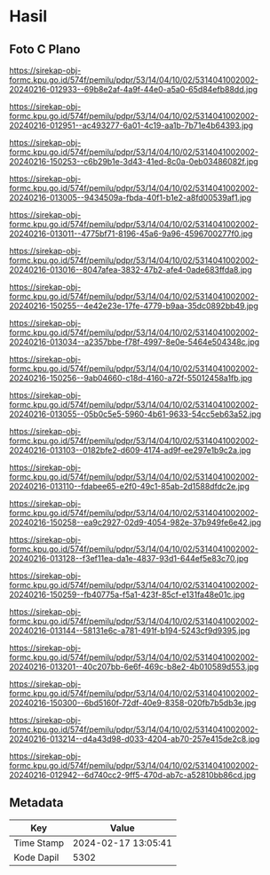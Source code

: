 # Hasil

## Foto C Plano

https://sirekap-obj-formc.kpu.go.id/574f/pemilu/pdpr/53/14/04/10/02/5314041002002-20240216-012933--69b8e2af-4a9f-44e0-a5a0-65d84efb88dd.jpg

https://sirekap-obj-formc.kpu.go.id/574f/pemilu/pdpr/53/14/04/10/02/5314041002002-20240216-012951--ac493277-6a01-4c19-aa1b-7b71e4b64393.jpg

https://sirekap-obj-formc.kpu.go.id/574f/pemilu/pdpr/53/14/04/10/02/5314041002002-20240216-150253--c6b29b1e-3d43-41ed-8c0a-0eb03486082f.jpg

https://sirekap-obj-formc.kpu.go.id/574f/pemilu/pdpr/53/14/04/10/02/5314041002002-20240216-013005--9434509a-fbda-40f1-b1e2-a8fd00539af1.jpg

https://sirekap-obj-formc.kpu.go.id/574f/pemilu/pdpr/53/14/04/10/02/5314041002002-20240216-013011--4775bf71-8196-45a6-9a96-4596700277f0.jpg

https://sirekap-obj-formc.kpu.go.id/574f/pemilu/pdpr/53/14/04/10/02/5314041002002-20240216-013016--8047afea-3832-47b2-afe4-0ade683ffda8.jpg

https://sirekap-obj-formc.kpu.go.id/574f/pemilu/pdpr/53/14/04/10/02/5314041002002-20240216-150255--4e42e23e-17fe-4779-b9aa-35dc0892bb49.jpg

https://sirekap-obj-formc.kpu.go.id/574f/pemilu/pdpr/53/14/04/10/02/5314041002002-20240216-013034--a2357bbe-f78f-4997-8e0e-5464e504348c.jpg

https://sirekap-obj-formc.kpu.go.id/574f/pemilu/pdpr/53/14/04/10/02/5314041002002-20240216-150256--9ab04660-c18d-4160-a72f-55012458a1fb.jpg

https://sirekap-obj-formc.kpu.go.id/574f/pemilu/pdpr/53/14/04/10/02/5314041002002-20240216-013055--05b0c5e5-5960-4b61-9633-54cc5eb63a52.jpg

https://sirekap-obj-formc.kpu.go.id/574f/pemilu/pdpr/53/14/04/10/02/5314041002002-20240216-013103--0182bfe2-d609-4174-ad9f-ee297e1b9c2a.jpg

https://sirekap-obj-formc.kpu.go.id/574f/pemilu/pdpr/53/14/04/10/02/5314041002002-20240216-013110--fdabee65-e2f0-49c1-85ab-2d1588dfdc2e.jpg

https://sirekap-obj-formc.kpu.go.id/574f/pemilu/pdpr/53/14/04/10/02/5314041002002-20240216-150258--ea9c2927-02d9-4054-982e-37b949fe6e42.jpg

https://sirekap-obj-formc.kpu.go.id/574f/pemilu/pdpr/53/14/04/10/02/5314041002002-20240216-013128--f3ef11ea-da1e-4837-93d1-644ef5e83c70.jpg

https://sirekap-obj-formc.kpu.go.id/574f/pemilu/pdpr/53/14/04/10/02/5314041002002-20240216-150259--fb40775a-f5a1-423f-85cf-e131fa48e01c.jpg

https://sirekap-obj-formc.kpu.go.id/574f/pemilu/pdpr/53/14/04/10/02/5314041002002-20240216-013144--58131e6c-a781-491f-b194-5243cf9d9395.jpg

https://sirekap-obj-formc.kpu.go.id/574f/pemilu/pdpr/53/14/04/10/02/5314041002002-20240216-013201--40c207bb-6e6f-469c-b8e2-4b010589d553.jpg

https://sirekap-obj-formc.kpu.go.id/574f/pemilu/pdpr/53/14/04/10/02/5314041002002-20240216-150300--6bd5160f-72df-40e9-8358-020fb7b5db3e.jpg

https://sirekap-obj-formc.kpu.go.id/574f/pemilu/pdpr/53/14/04/10/02/5314041002002-20240216-013214--d4a43d98-d033-4204-ab70-257e415de2c8.jpg

https://sirekap-obj-formc.kpu.go.id/574f/pemilu/pdpr/53/14/04/10/02/5314041002002-20240216-012942--6d740cc2-9ff5-470d-ab7c-a52810bb86cd.jpg


## Metadata

| Key        | Value               |
| ---------- | ------------------- |
| Time Stamp | 2024-02-17 13:05:41 |
| Kode Dapil | 5302                |



